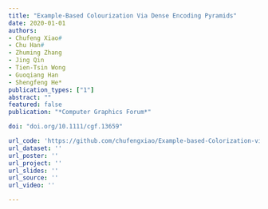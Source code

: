```yaml
---
title: "Example-Based Colourization Via Dense Encoding Pyramids"
date: 2020-01-01
authors: 
- Chufeng Xiao#
- Chu Han#
- Zhuming Zhang
- Jing Qin
- Tien-Tsin Wong
- Guoqiang Han
- Shengfeng He*
publication_types: ["1"]
abstract: ""
featured: false
publication: "*Computer Graphics Forum*"

doi: "doi.org/10.1111/cgf.13659"

url_code: 'https://github.com/chufengxiao/Example-based-Colorization-via-Dense-Encoding-pyramids'
url_dataset: ''
url_poster: ''
url_project: ''
url_slides: ''
url_source: ''
url_video: ''

---
```


